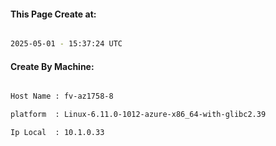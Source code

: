
   
#### This Page Create at:

```bash

2025-05-01 - 15:37:24 UTC

```

#### Create By Machine:

```bash

Host Name : fv-az1758-8

platform  : Linux-6.11.0-1012-azure-x86_64-with-glibc2.39

Ip Local  : 10.1.0.33

```

